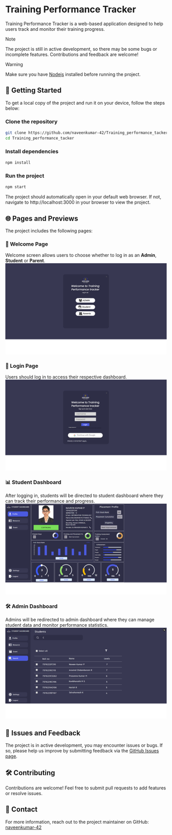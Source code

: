 # Training Performance Tracker
Training Performance Tracker is a web-based application designed to help users track and monitor their training progress.

> [!NOTE]
> The project is still in active development, so there may be some bugs or incomplete features. Contributions and feedback are welcome!

> [!WARNING]
> Make sure you have [Nodejs](https://nodejs.org/en/download) installed before running the project.

## 🚀 Getting Started
To get a local copy of the project and run it on your device, follow the steps below:
### Clone the repository
```bash
git clone https://github.com/naveenkumar-42/Training_performance_tacker.git
cd Training_performance_tacker
```
### Install dependencies
```bash
npm install
```
### Run the project
```bash
npm start
```
The project should automatically open in your default web browser. If not, navigate to http://localhost:3000 in your browser to view the project.

## 🌐 Pages and Previews
The project includes the following pages:

### 🎉 Welcome Page

Welcome screen allows users to choose whether to log in as an **Admin**, **Student** or **Parent**.
![Preview](assets/welcome-screen.png)

### 🔐 Login Page

Users should log in to access their respective dashboard.
![Preview](assets/login.png)

### 📊 Student Dashboard

After logging in, students will be directed to student dashboard where they can track their performance and progress.
![Preview](assets/student-dashboard.png)

### 🛠️ Admin Dashboard

Admins will be redirected to admin dashboard where they can manage student data and monitor performance statistics.
![Preview](assets/admin-dashboard.png)

## 🐞 Issues and Feedback

The project is in active development, you may encounter issues or bugs. If so, please help us improve by submitting feedback via the [GitHub Issues page](https://github.com/naveenkumar-42/Training_performance_tacker/issues).

## 🛠 Contributing

Contributions are welcome! Feel free to submit pull requests to add features or resolve issues.

## 📧 Contact

For more information, reach out to the project maintainer on GitHub: [naveenkumar-42](https://github.com/naveenkumar-42)

